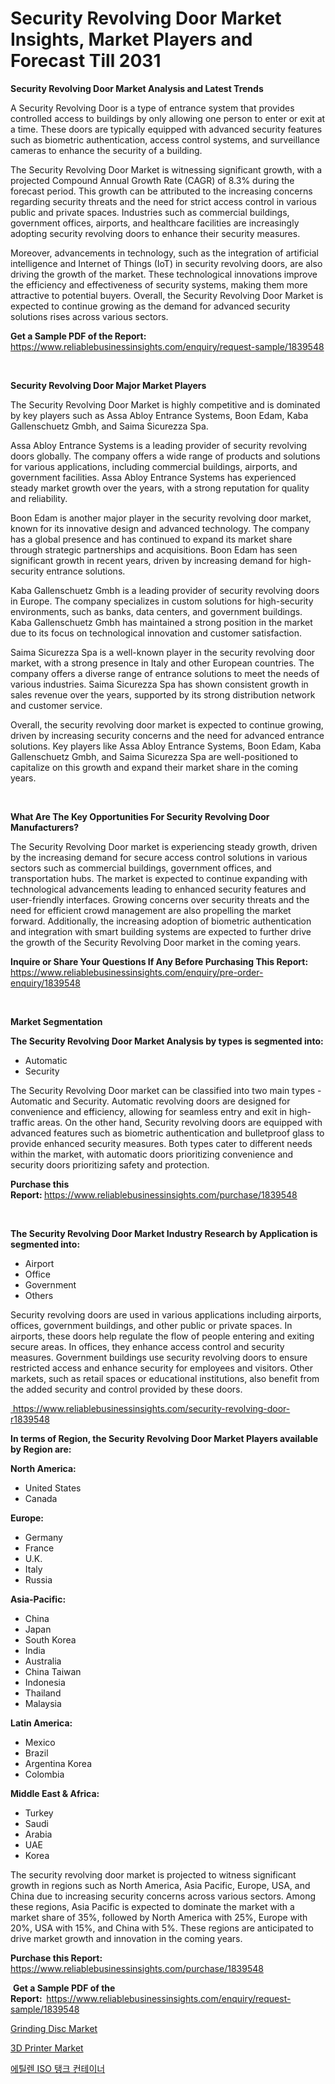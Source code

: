 <p><h1>Security Revolving Door Market Insights, Market Players and Forecast Till 2031</h1></p><p><strong>Security Revolving Door Market Analysis and Latest Trends</strong></p>
<p><p>A Security Revolving Door is a type of entrance system that provides controlled access to buildings by only allowing one person to enter or exit at a time. These doors are typically equipped with advanced security features such as biometric authentication, access control systems, and surveillance cameras to enhance the security of a building.</p><p>The Security Revolving Door Market is witnessing significant growth, with a projected Compound Annual Growth Rate (CAGR) of 8.3% during the forecast period. This growth can be attributed to the increasing concerns regarding security threats and the need for strict access control in various public and private spaces. Industries such as commercial buildings, government offices, airports, and healthcare facilities are increasingly adopting security revolving doors to enhance their security measures.</p><p>Moreover, advancements in technology, such as the integration of artificial intelligence and Internet of Things (IoT) in security revolving doors, are also driving the growth of the market. These technological innovations improve the efficiency and effectiveness of security systems, making them more attractive to potential buyers. Overall, the Security Revolving Door Market is expected to continue growing as the demand for advanced security solutions rises across various sectors.</p></p>
<p><strong>Get a Sample PDF of the Report:&nbsp;</strong> <a href="https://www.reliablebusinessinsights.com/enquiry/request-sample/1839548">https://www.reliablebusinessinsights.com/enquiry/request-sample/1839548</a></p>
<p>&nbsp;</p>
<p><strong>Security Revolving Door Major Market Players</strong></p>
<p><p>The Security Revolving Door Market is highly competitive and is dominated by key players such as Assa Abloy Entrance Systems, Boon Edam, Kaba Gallenschuetz Gmbh, and Saima Sicurezza Spa.</p><p>Assa Abloy Entrance Systems is a leading provider of security revolving doors globally. The company offers a wide range of products and solutions for various applications, including commercial buildings, airports, and government facilities. Assa Abloy Entrance Systems has experienced steady market growth over the years, with a strong reputation for quality and reliability.</p><p>Boon Edam is another major player in the security revolving door market, known for its innovative design and advanced technology. The company has a global presence and has continued to expand its market share through strategic partnerships and acquisitions. Boon Edam has seen significant growth in recent years, driven by increasing demand for high-security entrance solutions.</p><p>Kaba Gallenschuetz Gmbh is a leading provider of security revolving doors in Europe. The company specializes in custom solutions for high-security environments, such as banks, data centers, and government buildings. Kaba Gallenschuetz Gmbh has maintained a strong position in the market due to its focus on technological innovation and customer satisfaction.</p><p>Saima Sicurezza Spa is a well-known player in the security revolving door market, with a strong presence in Italy and other European countries. The company offers a diverse range of entrance solutions to meet the needs of various industries. Saima Sicurezza Spa has shown consistent growth in sales revenue over the years, supported by its strong distribution network and customer service.</p><p>Overall, the security revolving door market is expected to continue growing, driven by increasing security concerns and the need for advanced entrance solutions. Key players like Assa Abloy Entrance Systems, Boon Edam, Kaba Gallenschuetz Gmbh, and Saima Sicurezza Spa are well-positioned to capitalize on this growth and expand their market share in the coming years.</p></p>
<p>&nbsp;</p>
<p><strong>What Are The Key Opportunities For Security Revolving Door Manufacturers?</strong></p>
<p><p>The Security Revolving Door market is experiencing steady growth, driven by the increasing demand for secure access control solutions in various sectors such as commercial buildings, government offices, and transportation hubs. The market is expected to continue expanding with technological advancements leading to enhanced security features and user-friendly interfaces. Growing concerns over security threats and the need for efficient crowd management are also propelling the market forward. Additionally, the increasing adoption of biometric authentication and integration with smart building systems are expected to further drive the growth of the Security Revolving Door market in the coming years.</p></p>
<p><strong>Inquire or Share Your Questions If Any Before Purchasing This Report:</strong> <a href="https://www.reliablebusinessinsights.com/enquiry/pre-order-enquiry/1839548">https://www.reliablebusinessinsights.com/enquiry/pre-order-enquiry/1839548</a></p>
<p>&nbsp;</p>
<p><strong>Market Segmentation</strong></p>
<p><strong>The Security Revolving Door Market Analysis by types is segmented into:</strong></p>
<p><ul><li>Automatic</li><li>Security</li></ul></p>
<p><p>The Security Revolving Door market can be classified into two main types - Automatic and Security. Automatic revolving doors are designed for convenience and efficiency, allowing for seamless entry and exit in high-traffic areas. On the other hand, Security revolving doors are equipped with advanced features such as biometric authentication and bulletproof glass to provide enhanced security measures. Both types cater to different needs within the market, with automatic doors prioritizing convenience and security doors prioritizing safety and protection.</p></p>
<p><strong>Purchase this Report:&nbsp;</strong><a href="https://www.reliablebusinessinsights.com/purchase/1839548">https://www.reliablebusinessinsights.com/purchase/1839548</a></p>
<p>&nbsp;</p>
<p><strong>The Security Revolving Door Market Industry Research by Application is segmented into:</strong></p>
<p><ul><li>Airport</li><li>Office</li><li>Government</li><li>Others</li></ul></p>
<p><p>Security revolving doors are used in various applications including airports, offices, government buildings, and other public or private spaces. In airports, these doors help regulate the flow of people entering and exiting secure areas. In offices, they enhance access control and security measures. Government buildings use security revolving doors to ensure restricted access and enhance security for employees and visitors. Other markets, such as retail spaces or educational institutions, also benefit from the added security and control provided by these doors.</p></p>
<p><a href="https://www.reliablebusinessinsights.com/security-revolving-door-r1839548">&nbsp;https://www.reliablebusinessinsights.com/security-revolving-door-r1839548</a></p>
<p><strong>In terms of Region, the Security Revolving Door Market Players available by Region are:</strong></p>
<p>
    <p> <strong> North America: </strong>
        <ul>
            <li>United States</li>
            <li>Canada</li>
        </ul>
        </p> 
    <p> <strong> Europe: </strong>
        <ul>
            <li>Germany</li>
            <li>France</li>
            <li>U.K.</li>
            <li>Italy</li>
            <li>Russia</li>
        </ul>
        </p> 
    <p> <strong> Asia-Pacific: </strong>
        <ul>
            <li>China</li>
            <li>Japan</li>
            <li>South Korea</li>
            <li>India</li>
            <li>Australia</li>
            <li>China Taiwan</li>
            <li>Indonesia</li>
            <li>Thailand</li>
            <li>Malaysia</li>
        </ul>
        </p> 
    <p> <strong> Latin America: </strong>
        <ul>
            <li>Mexico</li>
            <li>Brazil</li>
            <li>Argentina Korea</li>
            <li>Colombia</li>
        </ul>
        </p> 
    <p> <strong> Middle East & Africa: </strong>
        <ul>
            <li>Turkey</li>
            <li>Saudi</li>
            <li>Arabia</li>
            <li>UAE</li>
            <li>Korea</li>
        </ul>
    </p>
    </p>
<p><p>The security revolving door market is projected to witness significant growth in regions such as North America, Asia Pacific, Europe, USA, and China due to increasing security concerns across various sectors. Among these regions, Asia Pacific is expected to dominate the market with a market share of 35%, followed by North America with 25%, Europe with 20%, USA with 15%, and China with 5%. These regions are anticipated to drive market growth and innovation in the coming years.</p></p>
<p><strong>Purchase this Report: </strong><a href="https://www.reliablebusinessinsights.com/purchase/1839548">https://www.reliablebusinessinsights.com/purchase/1839548</a></p>
<p>&nbsp;<strong>Get a Sample PDF of the Report:&nbsp;&nbsp;</strong><a href="https://www.reliablebusinessinsights.com/enquiry/request-sample/1839548">https://www.reliablebusinessinsights.com/enquiry/request-sample/1839548</a></p>
<p><strong></strong></p>
<p><p><a href="https://github.com/gulaimolin/Market-Research-Report-List-5/blob/main/grinding-disc-market.md">Grinding Disc Market</a></p><p><a href="https://github.com/mauripalmi/Market-Research-Report-List-4/blob/main/3d-printer-market.md">3D Printer Market</a></p><p><a href="https://github.com/berlianaparadilla48/Market-Research-Report-List-1/blob/main/3763316168022.md">에틸렌 ISO 탱크 컨테이너</a></p></p>